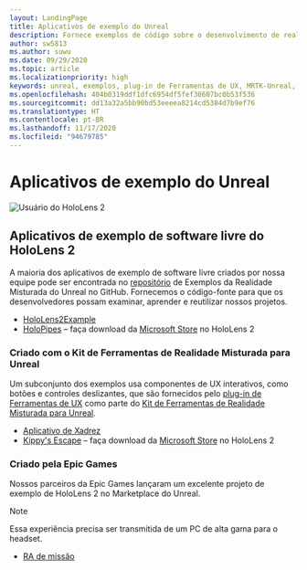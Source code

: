 ```yaml
---
layout: LandingPage
title: Aplicativos de exemplo do Unreal
description: Fornece exemplos de código sobre o desenvolvimento de realidade misturada.
author: sw5813
ms.author: suwu
ms.date: 09/29/2020
ms.topic: article
ms.localizationpriority: high
keywords: unreal, exemplos, plug-in de Ferramentas de UX, MRTK-Unreal, mixedrealitytoolkit, mixedrealitytoolkit-unreal, unreal engine, software livre, headset de realidade misturada, headset do windows mixed reality, headset de realidade virtual
ms.openlocfilehash: 404b0319ddf1dfc6954df5fef30607bc0b53f536
ms.sourcegitcommit: dd13a32a5bb90bd53eeeea8214cd5384d7b9ef76
ms.translationtype: HT
ms.contentlocale: pt-BR
ms.lasthandoff: 11/17/2020
ms.locfileid: "94679785"
---
```

# <a name="unreal-sample-apps"></a>Aplicativos de exemplo do Unreal

![Usuário do HoloLens 2](images/unreal-developer.jpg)

## <a name="hololens-2-open-source-sample-apps"></a>Aplicativos de exemplo de software livre do HoloLens 2

A maioria dos aplicativos de exemplo de software livre criados por nossa equipe pode ser encontrada no [repositório](https://github.com/microsoft/MixedReality-Unreal-Samples) de Exemplos da Realidade Misturada do Unreal no GitHub. Fornecemos o código-fonte para que os desenvolvedores possam examinar, aprender e reutilizar nossos projetos.

* [HoloLens2Example](https://github.com/microsoft/MixedReality-Unreal-Samples/tree/master/HoloLens2Example) 
* [HoloPipes](https://github.com/microsoft/MixedReality-Unreal-HoloPipes) – faça download da [Microsoft Store](https://www.microsoft.com/en-us/p/holopipes/9mszb3nnrxn9) no HoloLens 2

### <a name="made-with-the-mixed-reality-toolkit-for-unreal"></a>Criado com o Kit de Ferramentas de Realidade Misturada para Unreal

Um subconjunto dos exemplos usa componentes de UX interativos, como botões e controles deslizantes, que são fornecidos pelo [plug-in de Ferramentas de UX](https://aka.ms/uxt-unreal) como parte do [Kit de Ferramentas de Realidade Misturada para Unreal](https://aka.ms/mrtk-unreal).

* [Aplicativo de Xadrez](https://github.com/microsoft/MixedReality-Unreal-Samples/tree/master/ChessApp)
* [Kippy's Escape](unreal-kippys-escape.md) – faça download da [Microsoft Store](https://www.microsoft.com/en-us/p/kippys-escape/9nbd7gl86vkd) no HoloLens 2

### <a name="made-by-epic-games"></a>Criado pela Epic Games

Nossos parceiros da Epic Games lançaram um excelente projeto de exemplo de HoloLens 2 no Marketplace do Unreal. 

> [!NOTE] 
> Essa experiência precisa ser transmitida de um PC de alta gama para o headset.

* [RA de missão](https://docs.unrealengine.com/en-US/Resources/Showcases/MissionAR/index.html)
